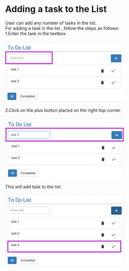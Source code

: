 # Adding a task to the List

User can add any number of tasks in the list. <br/>
For adding a task in the list , follow the steps as follows:<br/>
1.Enter the task in the textbox.<br/><br/>
![](todoadd.png)


2.Click on the plus button placed on the right-top corner.<br/><br/> 
![](todoadd2.png)


This will add task to the list.
<br/>

![](todofinal.png)

